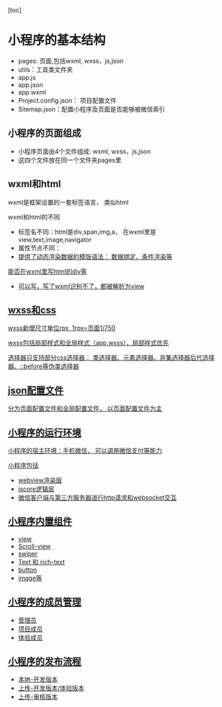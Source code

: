 [toc]

# 小程序的基本结构

+ pages: 页面,包括wxml, wxss，js,json
+ utils：工具类文件夹
+ app.js
+ app.json
+ app.wxml
+ Project.config.json： 项目配置文件
+ Sitemap.json：配置小程序及页面是否能够被微信索引

## 小程序的页面组成

+ 小程序页面由4个文件组成: wxml, wxss，js,json
+ 这四个文件放在同一个文件夹pages里

## wxml和html

wxml是框架设置的一套标签语言， 类似html

wxml和html的不同

+ 标签名不同：html是div,span,img,a， 在wxml里是view,text,image,navigator
+ 属性节点不同： <a href="#">  <navigator url="">
+ 提供了动态渲染数据的模版语法： 数据绑定、条件渲染等

能否在wxml里写html的div等

+ 可以写，写了wxml识别不了，都被解析为view

## wxss和css

wxss新增尺寸单位rpx, 1rpx=页面1/750

wxss包括局部样式和全局样式（app.wxss），局部样式优先

选择器只支持部分css选择器： 类选择器、元素选择器、并集选择器后代选择器、::before等伪类选择器

## json配置文件

分为页面配置文件和全局配置文件， 以页面配置文件为主

## 小程序的运行环境

小程序的宿主环境：手机微信， 可以调用微信支付等能力

小程序包括

+ webview渲染层
+ jscore逻辑层
+ 微信客户端与第三方服务器进行http请求和websocket交互

## 小程序内置组件

+ view
+ Scroll-view
+ swiper
+ Text 和 rich-text
+ button
+ image等

## 小程序的成员管理

+ 管理员
+ 项目成员
+ 体验成员

## 小程序的发布流程

+ 本地-开发版本
+ 上传-开发版本/体验版本
+ 上传-审核版本

